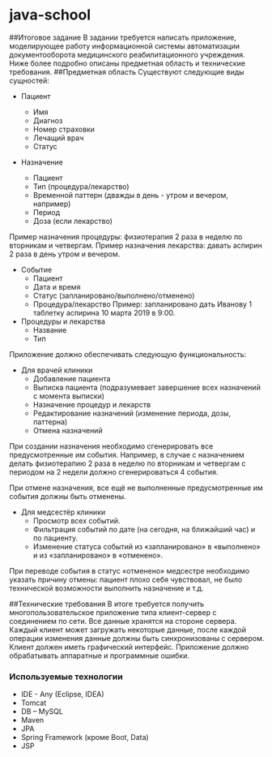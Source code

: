 # java-school
##Итоговое задание
В задании требуется написать приложение, моделирующее работу информационной системы автоматизации документооборота медицинского реабилитационного учреждения. Ниже более подробно описаны предметная область и технические требования.
##Предметная область
Существуют следующие виды сущностей:
* Пациент
    * Имя
    * Диагноз
    * Номер страховки
    * Лечащий врач
    * Статус
    
* Назначение
    * Пациент
    * Тип (процедура/лекарство)
    * Временной паттерн (дважды в день - утром и вечером, например)
    * Период
    * Доза (если лекарство)
    
Пример назначения процедуры: физиотерапия 2 раза в неделю по вторникам и четвергам.
Пример назначения лекарства: давать аспирин 2 раза в день утром и вечером.
* Событие 
    * Пациент
    * Дата и время
    * Статус (запланировано/выполнено/отменено)
    * Процедура/лекарство
Пример: запланировано дать Иванову 1 таблетку аспирина 10 марта 2019 в 9:00.
* Процедуры и лекарства
    * Название
    * Тип

Приложение должно обеспечивать следующую функциональность:
* Для врачей клиники
    * Добавление пациента
    * Выписка пациента (подразумевает завершение всех назначений с момента выписки)
    * Назначение процедур и лекарств
    * Редактирование назначений (изменение периода, дозы, паттерна)
    * Отмена назначений
    
При создании назначения необходимо сгенерировать все предусмотренные им события. Например, в случае с назначением делать физиотерапию 2 раза в неделю по вторникам и четвергам с периодом на 2 недели должно сгенерироваться 4 события.

При отмене назначения, все ещё не выполненные предусмотренные им события должны быть отменены.
* Для медсестёр клиники
    * Просмотр всех событий.
    * Фильтрация событий по дате (на сегодня, на ближайший час) и по пациенту.
    * Изменение статуса событий из «запланировано» в «выполнено» и из «запланировано» в «отменено».

При переводе события в статус «отменено» медсестре необходимо указать причину отмены: пациент плохо себя чувствовал, не было технической возможности выполнить назначение и т.д.

##Технические требования
В итоге требуется получить многопользовательское приложение типа клиент-сервер с соединением по сети.
Все данные хранятся на стороне сервера. Каждый клиент может загружать некоторые данные, после каждой операции изменения данные должны быть синхронизованы с сервером.
Клиент должен иметь графический интерфейс.
Приложение должно обрабатывать аппаратные и программные ошибки. 

### Используемые технологии
* IDE - Any (Eclipse, IDEA)
* Tomcat 
* DB – MySQL 
* Maven 
* JPA 
* Spring Framework (кроме Boot, Data)
* JSP
